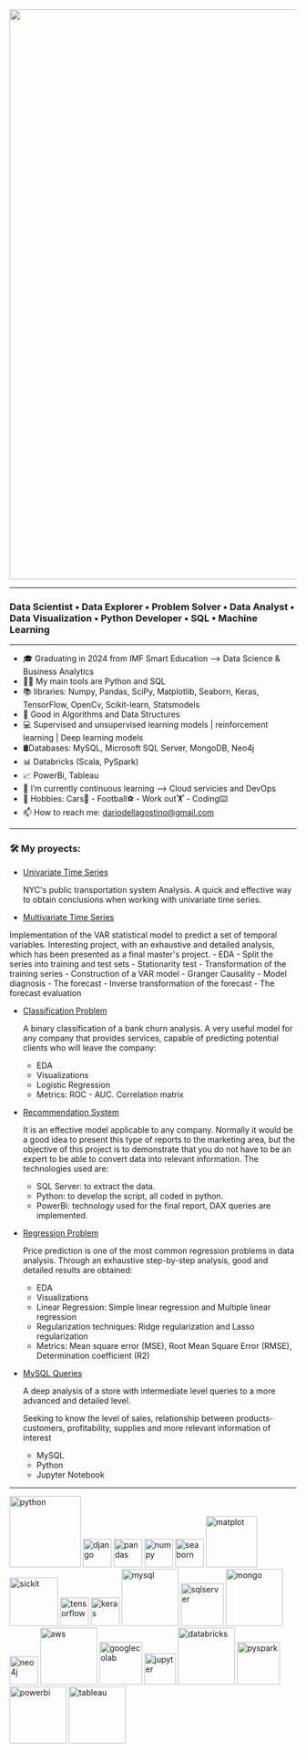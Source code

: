 
<img src="https://github.com/user-attachments/assets/d90da905-c229-48e9-8ca1-a993088b1ada" width="1000"/>

-------------------------------------------------------------------------------------
<h3>Data Scientist • Data Explorer • Problem Solver • Data Analyst • Data Visualization • Python Developer • SQL • Machine Learning </h3>

 
-------------------------------------------------------------------------------------
  


- 🎓 Graduating in 2024 from IMF Smart Education --> Data Science & Business Analytics
- 👨‍💻 My main tools are Python and SQL 
- 📚 libraries: Numpy, Pandas, SciPy, Matplotlib, Seaborn, Keras, TensorFlow, OpenCv, Scikit-learn, Statsmodels
- 📐 Good in Algorithms and Data Structures
- 💻 Supervised and unsupervised learning models | reinforcement learning | Deep learning models
- 🛢Databases: MySQL, Microsoft SQL Server, MongoDB, Neo4j
- 📊 Databricks (Scala, PySpark)
- 📈 PowerBi, Tableau 
- 🌱 I’m currently continuous learning --> Cloud servicies and DevOps
- 📌 Hobbies: Cars🚗 - Football⚽️ - Work out🏋️ - Coding⌨️
- 📫 How to reach me: dariodellagostino@gmail.com 


-------------------------------------------------------------------------------------

<h3>🛠️ My proyects:</h3>

-   [Univariate Time Series](https://github.com/DarioDell/Univariate_time_series.git)
   
     NYC's public transportation system Analysis. A quick and effective way to obtain conclusions when working with univariate time series.

-   [Multivariate Time Series](https://github.com/DarioDell/Multivariate_time_series)

  Implementation of the VAR statistical model to predict a set of temporal variables. Interesting project, with an exhaustive and detailed analysis, which has been presented as a final master's project.
     - EDA
     - Split the series into training and test sets
     - Stationarity test
     - Transformation of the training series
     - Construction of a VAR model 
     - Granger Causality
     - Model diagnosis
     - The forecast 
     - Inverse transformation of the forecast
     - The forecast evaluation
  


- [Classification Problem](https://github.com/DarioDell/Binary_classification_problem)

   A binary classification of a bank churn analysis. A very useful model for any company that provides services, capable of predicting potential clients who will leave the company:
     - EDA
     - Visualizations
     - Logistic Regression
     - Metrics: ROC - AUC. Correlation matrix

- [Recommendation System](https://github.com/DarioDell/Recommendation_system)

  It is an effective model applicable to any company. Normally it would be a good idea to present this type of reports to the marketing area, but the objective of this project is to demonstrate that you do not have to be an expert to be able to convert data into 
  relevant information. The technologies used are:
     - SQL Server: to extract the data.
     - Python: to develop the script, all coded in python.
     - PowerBi: technology used for the final report, DAX queries are implemented.
 
 - [Regression Problem](https://github.com/DarioDell/Regression_problem)

   Price prediction is one of the most common regression problems in data analysis. Through an exhaustive step-by-step analysis, good and detailed results are obtained:

     - EDA
     - Visualizations
     - Linear Regression: Simple linear regression and Multiple linear regression
     - Regularization techniques: Ridge regularization and Lasso regularization
     - Metrics: Mean square error (MSE), Root Mean Square Error (RMSE), Determination coefficient (R2)
  
 - [MySQL Queries](https://github.com/DarioDell/MySQL_commerce)
   
   A deep analysis of a store with intermediate level queries to a more advanced and detailed level.

   Seeking to know the level of sales, relationship between products-customers, profitability, supplies and more relevant information of interest

   - MySQL
   - Python
   - Jupyter Notebook
-------------------------------------------------------------------------------------

<img src="https://github.com/user-attachments/assets/850a8ee4-6f2b-458a-8c19-e1f0ca256f53" alt="python" width="125"/>
<img src="https://github.com/user-attachments/assets/49f74d5d-e74a-4bb5-b17e-de50360d8151" alt="django" width="50"/>
<img src="https://github.com/user-attachments/assets/97baab02-c2e5-47dc-8aee-ebaf0e1911b2" alt="pandas" width="50"/>
<img src="https://github.com/user-attachments/assets/b46353bf-acb7-4ebe-9ad3-5d05b1a8a130" alt="numpy" width="50"/>
<img src="https://github.com/user-attachments/assets/bea152f8-fa0f-4fa1-bb79-19749b5884bf" alt="seaborn" width="50"/>
<img src="https://github.com/user-attachments/assets/927ac807-2054-4957-b719-ba57e3cbf3dc" alt="matplot" width="90"/>
<img src="https://github.com/user-attachments/assets/3b5ce7ac-98a2-4180-9173-7ff19e5cbcce" alt="sickit" width="85"/>
<img src="https://github.com/user-attachments/assets/477d46a4-6201-4763-a2d7-68c51e661988" alt="tensorflow" width="50"/>
<img src="https://github.com/user-attachments/assets/7d70c75f-266a-4abc-81c8-704e402a95c1" alt="keras" width="50"/>

<img src="https://github.com/user-attachments/assets/9458c3fc-1aee-4762-bc26-b54d44d6e317" alt="mysql" width="100"/>
<img src="https://github.com/user-attachments/assets/990492bc-1d51-44a3-8535-bfa3a54871ff" alt="sqlserver" width="75"/>
<img src="https://github.com/user-attachments/assets/39510ae0-4218-44b3-9a9c-2a128f966cd7" alt="mongo" width="100"/>
<img src="https://github.com/user-attachments/assets/c1f82832-0dff-4358-a3ad-290e166d07e6" alt="neo4j" width="50"/>
<img src="https://github.com/user-attachments/assets/609f2177-9c7e-4586-9992-5b9e2d60ce16" alt="aws" width="100"/>

<img src="https://github.com/user-attachments/assets/dc9c6d34-b69d-4fa9-9f79-a38e9b10d1ec" alt="googlecolab" width="75"/>
<img src="https://github.com/user-attachments/assets/af712f05-086c-40f2-bcec-823c06cbf8cd" alt="jupyter" width="55"/>
<img src="https://github.com/user-attachments/assets/32370b69-d574-4586-8b9d-7c98fd39bb28" alt="databricks" width="100"/>
<img src="https://github.com/user-attachments/assets/c18d0c34-ac9c-45e3-9850-08cc83b7c90f" alt="pyspark" width="75"/>


<img src="https://github.com/user-attachments/assets/31aafaac-dad8-45a6-a2e9-51e263185fb6" alt="powerbi" width="100"/>
<img src="https://github.com/user-attachments/assets/89890dd8-689e-4d62-b2dd-5d1de4bc93c4" alt="tableau" width="100"/>









